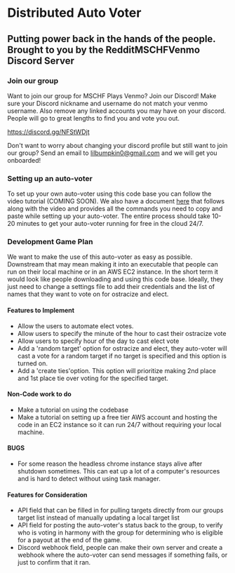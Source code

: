 # Distributed Auto Voter
## Putting power back in the hands of the people. Brought to you by the RedditMSCHFVenmo Discord Server

### Join our group
Want to join our group for MSCHF Plays Venmo? Join our Discord! Make sure your Discord nickname and username do not match your venmo username. Also remove any linked accounts you may have on your discord. People will go to great lengths to find you and vote you out. 

https://discord.gg/NFStWDjt

Don't want to worry about changing your discord profile but still want to join our group? Send an email to lilbumpkin0@gmail.com and we will get you onboarded! 

### Setting up an auto-voter
To set up your own auto-voter using this code base you can follow the video tutorial (COMING SOON). We also have a document [here](setup.md) that follows along with the video and provides all the commands you need to copy and paste while setting up your auto-voter. The entire process should take 10-20 minutes to get your auto-voter running for free in the cloud 24/7.

### Development Game Plan
We want to make the use of this auto-voter as easy as possible. Downstream that may mean making it into an executable that people can run on their local machine or in an AWS EC2 instance. In the short term it would look like people downloading and using this code base. Ideally, they just need to change a settings file to add their credentials and the list of names that they want to vote on for ostracize and elect.

#### Features to Implement
- Allow the users to automate elect votes. 
- Allow users to specify the minute of the hour to cast their ostracize vote
- Allow users to specify hour of the day to cast elect vote
- Add a 'random target' option for ostracize and elect, they auto-voter will cast a vote for a random target if no target is specified and this option is turned on.
- Add a 'create ties'option. This option will prioritize making 2nd place and 1st place tie over voting for the specified target.

#### Non-Code work to do
- Make a tutorial on using the codebase
- Make a tutorial on setting up a free tier AWS account and hosting the code in an EC2 instance so it can run 24/7 without requiring your local machine.

#### BUGS
- For some reason the headless chrome instance stays alive after shutdown sometimes. This can eat up a lot of a computer's resources and is hard to detect without using task manager. 

#### Features for Consideration
- API field that can be filled in for pulling targets directly from our groups target list instead of manually updating a local target list
- API field for posting the auto-voter's status back to the group, to verify who is voting in harmony with the group for determining who is eligible for a payout at the end of the game.
- Discord webhook field, people can make their own server and create a webhook where the auto-voter can send messages if something fails, or just to confirm that it ran.

